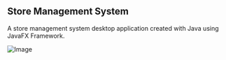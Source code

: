 ## Store Management System
A store management system desktop application created with Java using JavaFX Framework.

![Image](http://i.imgur.com/COY5W1o.png)
